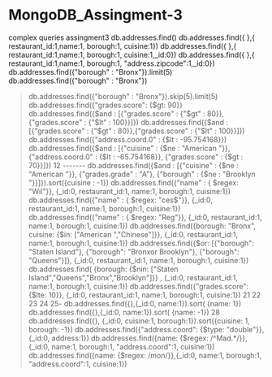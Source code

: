 # MongoDB_Assingment-3
complex queries
assingment3
db.addresses.find()
  db.addresses.find({ },{ restaurant_id:1,name:1, borough:1, cuisine:1})
 db.addresses.find({ },{ restaurant_id:1,name:1, borough:1, cuisine:1,_id:0})
 db.addresses.find({ },{ restaurant_id:1,name:1, borough:1, "address.zipcode":1,_id:0})
db.addresses.find({"borough" : "Bronx"}).limit(5)
db.addresses.find({"borough" : "Bronx"})
> db.addresses.find({"borough" : "Bronx"}).skip(5).limit(5)
db.addresses.find({"grades.score": {$gt: 90}}
db.addresses.find({$and : [{"grades.score" : {"$gt" : 80}},{"grades.score" : {"$lt" : 100}}]})
db.addresses.find({$and : [{"grades.score" : {"$gt" : 80}},{"grades.score" : {"$lt" : 100}}]})
db.addresses.find({"address.coord.0" : {$lt : -95.754168}})
> db.addresses.find({$and : [{"cuisine" : {$ne : "American "}}, {"address.coord.0" : {$lt : -65.754168}}, {"grades.score" : {$gt : 70}}]})
12 -------
db.addresses.find({$and : [{"cuisine" : {$ne : "American "}}, {"grades.grade" : "A"}, {"borough" : {$ne : "Brooklyn "}}]}).sort({cuisine : -1})
db.addresses.find({"name" : { $regex: "Wil"}}, {_id:0, restaurant_id:1, name:1, borough:1, cuisine:1})
> db.addresses.find({"name" : { $regex: "ces$"}}, {_id:0, restaurant_id:1, name:1, borough:1, cuisine:1})
db.addresses.find({"name" : { $regex: "Reg"}}, {_id:0, restaurant_id:1, name:1, borough:1, cuisine:1})
db.addresses.find({borough: "Bronx", cuisine: {$in: ["American ","Chinese"]}}, {_id:0, restaurant_id:1, name:1, borough:1, cuisine:1})
 db.addresses.find({$or: [{"borough": "Staten Island"}, {"borough": "Bronxor Brooklyn"}, {"borough": "Queens"}]}, {_id:0, restaurant_id:1, name:1, borough:1, cuisine:1})
db.addresses.find( {borough: {$nin: ["Staten Island","Queens","Bronx","Brooklyn"]}} , {_id:0, restaurant_id:1, name:1, borough:1, cuisine:1})
> db.addresses.find({"grades.score": {$lte: 10}}, {_id:0, restaurant_id:1, name:1, borough:1, cuisine:1})
21
22
23
24
25- db.addresses.find({},{_id:0, name:1}).sort( {name: 1})
> db.addresses.find({},{_id:0, name:1}).sort( {name: -1})
28
 db.addresses.find({}, {_id:0, cuisine:1, borough:1}).sort({cuisine: 1, borough: -1})
> db.addresses.find({"address.coord": {$type: "double"}}, {_id:0, address:1})
db.addresses.find({name: {$regex: /^Mad.*/}},{_id:0, name:1, borough:1, "address.coord":1, cuisine:1})
> db.addresses.find({name: {$regex: /mon/}},{_id:0, name:1, borough:1, "address.coord":1, cuisine:1})
